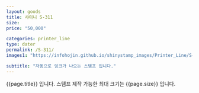 ```yaml
---
layout: goods
title: 샤이니 S-311
size: 
price: "50,000"

categories: printer_line
type: dater
permalink: /S-311/
images1: "https://infohojin.github.io/shinystamp_images/Printer_Line/S-311/S-311_1.jpg"

subtitle: "자동으로 잉크가 나오는 스템프 입니다."
---
```


{{page.title}} 입니다. 스템프 제작 가능한 최대 크기는 {{page.size}} 입니다.